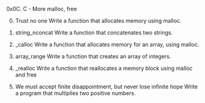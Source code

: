 0x0C. C - More malloc, free

0. Trust no one 
	Write a function that allocates memory using malloc.

1. string_nconcat 
	Write a function that concatenates two strings.

2. _calloc 
	Write a function that allocates memory for an array, using malloc.

3. array_range 
	Write a function that creates an array of integers.

4. _realloc 
	Write a function that reallocates a memory block using malloc and free

 5. We must accept finite disappointment, but never lose infinite hope
	Write a program that multiplies two positive numbers.
